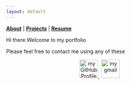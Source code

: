 ```yaml
---
layout: default
---
```


<b>[About](./about.html)</b> | <b>[Projects](./projects.html)</b> | <b>[Resume](./resume.html)</b>

<p>Hi there.Welcome to my portfolio</p>

<!-- ### Small image

![Octocat](https://github.githubassets.com/images/icons/emoji/octocat.png) -->

<p>Please feel free to contact me using any of these </p>
<p align="center">
    <a href="https://github.com/maicodes-exe">     
      <img
        alt="my GitHub Profile"
        src="https://external-content.duckduckgo.com/iu/?u=https%3A%2F%2Ftse3.mm.bing.net%2Fth%3Fid%3DOIP.ckeUFk-yid0vfWnd56w7wAHaHa%26pid%3DApi&f=1&ipt=1b7c6ee2c4e94d55bff24573ab7534a4db0a27111893b990049cee59752b2ee8&ipo=images"
        width="50"
        style="padding-left:5px;"
      />
    </a>
       <a href="[maise.b.costa@gmail.com]">     
      <img
        alt="my gmail"
        src="https://external-content.duckduckgo.com/iu/?u=https%3A%2F%2Flogospng.org%2Fdownload%2Fgmail%2Flogo-gmail-1536.png&f=1&nofb=1&ipt=33ff56e44600507aa2e4a6a98f905809c84e8d4e04c6dcde5a34bf9ef9d91339&ipo=images"
        width="50"
        style="padding-left:5px;"
      />
    </a>
</p>